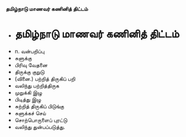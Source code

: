 **தமிழ்நாடு மாணவர் கணினித் திட்டம்**
- # தமிழ்நாடு மாணவர் கணினித் திட்டம்
- n. வன்பறிப்பு
- சுளுக்கு
- பிரிவு  வேதனை
- திருக்கு குறுடு
- (வினை.) பற்றித் திருகிப் பறி
-  வலிந்து பற்றித்திருக
- முறுக்கி இழு
-  பிடித்து இழு
- சுற்றித் திருகிப் பிடுங்கு
- சுளுக்கச் செய்
- சொற்பொருளைப் புரட்டு
- வலிந்து துன்பப்படுத்து.

